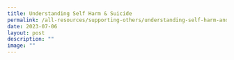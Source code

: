 ```yaml
---
title: Understanding Self Harm & Suicide
permalink: /all-resources/supporting-others/understanding-self-harm-and-suicide/
date: 2023-07-06
layout: post
description: ""
image: ""
---
```

